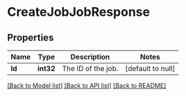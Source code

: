 # CreateJobJobResponse

## Properties
Name | Type | Description | Notes
------------ | ------------- | ------------- | -------------
**Id** | **int32** | The ID of the job. | [default to null]

[[Back to Model list]](../README.md#documentation-for-models) [[Back to API list]](../README.md#documentation-for-api-endpoints) [[Back to README]](../README.md)


